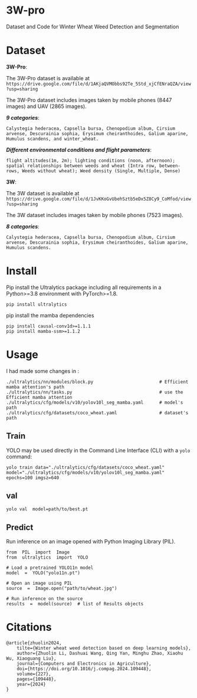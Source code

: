 # 3W-pro

Dataset and Code for Winter Wheat Weed Detection and Segmentation

# Dataset
**3W-Pro**: 

The 3W-Pro dataset is available at `https://drive.google.com/file/d/1AKjaQVMObbs92Te_5Std_xjCfENraQZA/view?usp=sharing`

The 3W-Pro dataset includes images taken by mobile phones (8447 images) and UAV (2865 images). 

***9 categories***: 

    Calystegia hederacea, Capsella bursa, Chenopodium album, Cirsium arvense, Descurainia sophia, Erysimum cheiranthoides, Galium aparine, Humulus scandens, and winter_wheat.

***Different environmental conditions and flight parameters***: 

    flight altitudes(1m, 2m); lighting conditions (noon, afternoon); spatial relationships between weeds and wheat (Intra row, between-rows, Weeds without wheat); Weed density (Single, Multiple, Dense)

**3W**: 

The 3W dataset is available at `https://drive.google.com/file/d/1JvKKoGvUbehSztb5eDx5Z8Cy9_CoMfod/view?usp=sharing`

The 3W dataset includes images taken by mobile phones (7523 images). 

***8 categories***: 

    Calystegia hederacea, Capsella bursa, Chenopodium album, Cirsium arvense, Descurainia sophia, Erysimum cheiranthoides, Galium aparine, Humulus scandens.


# Install

Pip install the Ultralytics package including all requirements in a Python>=3.8 environment with PyTorch>=1.8.

    pip install ultralytics
 pip install the mamba dependencies
 
    pip install causal-conv1d>=1.1.1
    pip install mamba-ssm>=1.1.2

# Usage
I had made some changes in :

    ./ultralytics/nn/modules/block.py                         # Efficient mamba attention's path
    ./ultralytics/nn/tasks.py                                 # use the Efficient mamba attention
    ./ultralytics/cfg/models/v10/yolov10l_seg_mamba.yaml      # model's path
    ./ultralytics/cfg/datasets/coco_wheat.yaml                # dataset's path
    
    

## Train

YOLO may be used directly in the Command Line Interface (CLI) with a `yolo` command:

    yolo train data="./ultralytics/cfg/datasets/coco_wheat.yaml" model="./ultralytics/cfg/models/v10/yolov10l_seg_mamba.yaml" epochs=100 imgsz=640
    
## val

    yolo val  model=path/to/best.pt
    
## Predict
Run inference on an image opened with Python Imaging Library (PIL).

    from  PIL  import  Image  
    from  ultralytics  import  YOLO
    
    # Load a pretrained YOLO11n model 
    model  =  YOLO("yolo11n.pt")
     
    # Open an image using PIL  
    source  =  Image.open("path/to/wheat.jpg")
      
    # Run inference on the source  
    results  =  model(source)  # list of Results objects 
# Citations
    @article{zhuolin2024,
        tilte={Winter wheat weed detection based on deep learning models},
        author={Zhuolin Li, Dashuai Wang, Qing Yan, Minghu Zhao, Xiaohu Wu, Xiaoguang Liu},
        journal={Computers and Electronics in Agriculture},
        doi={https://doi.org/10.1016/j.compag.2024.109448},
        volume={227},
        pages={109448},
        year={2024}
    }  
     
